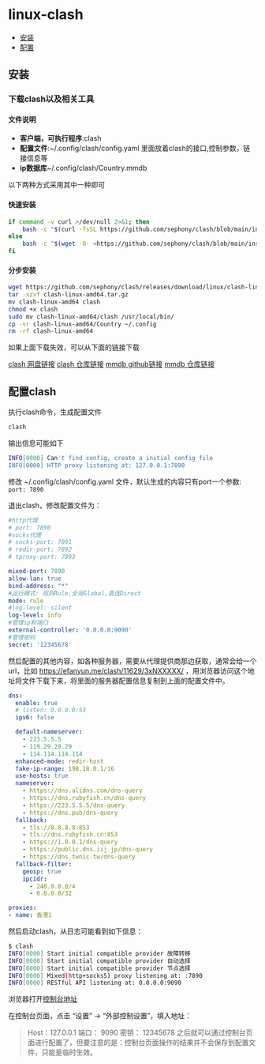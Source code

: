 # linux-clash

- [安装](#安装)
- [配置](#配置clash)

## 安装

### 下载clash以及相关工具

#### 文件说明

- **客户端，可执行程序**:clash
- **配置文件**:~/.config/clash/config.yaml
  里面放着clash的接口,控制参数，链接信息等
- **ip数据库**~/.config/clash/Country.mmdb

以下两种方式采用其中一种即可

#### 快速安装

```bash
if command -v curl >/dev/null 2>&1; then
    bash -c "$(curl -fsSL https://github.com/sephony/clash/blob/main/install.sh)"
else
    bash -c "$(wget -O- <https://github.com/sephony/clash/blob/main/install.sh>)"
fi
```

#### 分步安装

```bash
wget https://github.com/sephony/clash/releases/download/linux/clash-linux-amd64.tar.gz
tar -xzvf clash-linux-amd64.tar.gz
mv clash-linux-amd64 clash
chmod +x clash
sudo mv clash-linux-amd64/clash /usr/local/bin/
cp -vr clash-linux-amd64/Country ~/.config
rm -rf clash-linux-amd64
```

如果上面下载失效，可以从下面的链接下载

[clash 网盘链接](https://wwi.lanzouy.com/iFWQ9hoalyb)
[clash 仓库链接](https://github.com/sephony/clash/blob/main/clash-linux-amd64-v1.2.0.gz)
[mmdb github链接](https://github.com/Dreamacro/maxmind-geoip/releases/download/20231212/Country.mmdb)
[mmdb 仓库链接](https://github.com/sephony/clash/blob/main/Country.mmdb)

## 配置clash

执行clash命令，生成配置文件

```bash
clash
```

输出信息可能如下

```bash
INFO[0000] Can't find config, create a initial config file
INFO[0000] HTTP proxy listening at: 127.0.0.1:7890
```

修改 ~/.config/clash/config.yaml 文件，默认生成的内容只有port一个参数:
`port: 7890`

退出clash，修改配置文件为：

```yaml
#http代理
# port: 7890
#socks代理
# socks-port: 7891
# redir-port: 7892
# tproxy-port: 7893

mixed-port: 7890
allow-lan: true
bind-address: "*"
#运行模式: 规则Rule,全局Global,直连Direct
mode: rule
#log-level: silent
log-level: info
#管理ip和端口
external-controller: '0.0.0.0:9090'
#管理密码
secret: '12345678'
```

然后配置的其他内容，如各种服务器，需要从代理提供商那边获取，通常会给一个url，比如 <https://efanyun.me/clash/11629/3xNXXXXX/> ，用浏览器访问这个地址将文件下载下来，将里面的服务器配置信息复制到上面的配置文件中。

```yaml
dns:
  enable: true
  # listen: 0.0.0.0:53
  ipv6: false

  default-nameserver:
    - 223.5.5.5
    - 119.29.29.29
    - 114.114.114.114
  enhanced-mode: redir-host
  fake-ip-range: 198.18.0.1/16
  use-hosts: true
  nameserver:
    - https://dns.alidns.com/dns-query
    - https://dns.rubyfish.cn/dns-query
    - https://223.5.5.5/dns-query
    - https://dns.pub/dns-query
  fallback:
    - tls://8.8.8.8:853
    - tls://dns.rubyfish.cn:853
    - https://1.0.0.1/dns-query
    - https://public.dns.iij.jp/dns-query
    - https://dns.twnic.tw/dns-query
  fallback-filter:
    geoip: true
    ipcidr:
      - 240.0.0.0/4
      - 0.0.0.0/32

proxies:
- name: 香港1
```

然后启动clash，从日志可能看到如下信息：

```bash
$ clash
INFO[0000] Start initial compatible provider 故障转移
INFO[0000] Start initial compatible provider 自动选择
INFO[0000] Start initial compatible provider 节点选择
INFO[0000] Mixed(http+socks5) proxy listening at: :7890
INFO[0000] RESTful API listening at: 0.0.0.0:9090
```

浏览器打开[控制台地址](http://clash.razord.top/ )

在控制台页面，点击 “设置” -> “外部控制设置”，填入地址：

> Host：127.0.0.1
> 端口： 9090
> 密钥： 12345678
> 之后就可以通过控制台页面进行配置了，但要注意的是：控制台页面操作的结果并不会保存到配置文件，只能是临时生效。
